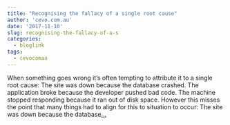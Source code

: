 ```yaml
---
title: "Recognising the fallacy of a single root cause"
author: 'cevo.com.au'
date: '2017-11-10'
slug: recognising-the-fallacy-of-a-s
categories:
  - bloglink
tags:
  - cevocomau
---
```


When something goes wrong it’s often tempting to attribute it to a single root cause: The site was down because the database crashed. The application broke because the developer pushed bad code. The machine stopped responding because it ran out of disk space. However this misses the point that many things had to align for this to situation to occur: The site was down because the database[... <i class="fas fa-external-link-alt"></i>](https://cevo.com.au/post/2017-11-10-fallacy-of-a-single-root-cause/)

